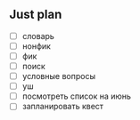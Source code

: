 ## Just plan
- [ ] словарь 
- [ ] нонфик
- [ ] фик
- [ ] поиск
- [ ] условные вопросы
- [ ] уш
- [ ] посмотреть список на июнь
- [ ] запланировать квест
